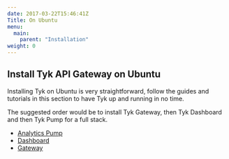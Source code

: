 ```yaml
---
date: 2017-03-22T15:46:41Z
Title: On Ubuntu
menu:
  main:
    parent: "Installation"
weight: 0 
---
```


## Install Tyk API Gateway on Ubuntu

Installing Tyk on Ubuntu is very straightforward, follow the guides and tutorials in this section to have Tyk up and running in no time.

The suggested order would be to install Tyk Gateway, then Tyk Dashboard and then Tyk Pump for a full stack.

* [Analytics Pump][1]
* [Dashboard][2]
* [Gateway][3]

[1]: /get-started/with-tyk-on-premise/installation/on-ubuntu/analytics-pump
[2]: /get-started/with-tyk-on-premise/installation/on-ubuntu/dashboard
[3]: /get-started/with-tyk-on-premise/installation/on-ubuntu/gateway/